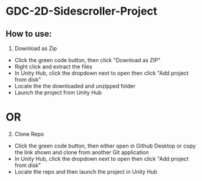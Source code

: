 # GDC-2D-Sidescroller-Project

## How to use:
1. Download as Zip
  - Click the green code button, then click "Download as ZIP"
  - Right click and extract the files
  - In Unity Hub, click the dropdown next to open then click "Add project from disk"
  - Locate the the downloaded and unzipped folder
  - Launch the project from Unity Hub

# OR

2. Clone Repo
  - Click the green code button, then either open in Github Desktop or copy the link shown and clone from another Git application
  - In Unity Hub, click the dropdown next to open then click "Add project from disk"
  - Locate the repo and then launch the project in Unity Hub

